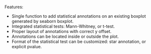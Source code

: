 Features:

- Single function to add statistical annotations on an existing boxplot generated by seaborn boxplot.
- Integrated statistical tests: Mann-Whitney, or t-test.
- Proper layout of annotations with correct y offset.
- Annotations can be located inside or outside the plot.
- Format of the statistical test can be customized: star annotation, or explicit pvalue.